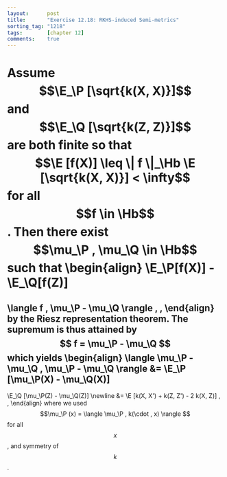 ```yaml
---
layout:      post
title:       "Exercise 12.18: RKHS-induced Semi-metrics"
sorting_tag: "1218"
tags:        [chapter 12]
comments:    true
---
```


Assume $$\E_\P [\sqrt{k(X, X)}]$$ and $$\E_\Q [\sqrt{k(Z, Z)}]$$ are both finite
so that $$\E [f(X)] \leq \| f \|_\Hb \E [\sqrt{k(X, X)}] < \infty$$ for all
$$f \in \Hb$$.
Then there exist $$\mu_\P , \mu_\Q \in \Hb$$ such that
\begin{align}
  \E\_\P[f(X)] - \E\_\Q[f(Z)]
  =
  \langle f , \mu\_\P - \mu\_\Q \rangle
  \, ,
\end{align}
by the Riesz representation theorem. The supremum is thus attained by
$$ f = \mu_\P - \mu_\Q $$ which yields
\begin{align}
  \langle \mu\_\P - \mu\_\Q , \mu\_\P - \mu\_\Q \rangle
  &=
  \E\_\P [\mu\_\P(X) -  \mu\_\Q(X)]
  -
  \E\_\Q [\mu\_\P(Z) -  \mu\_\Q(Z)]
  \newline
  &=
  \E [k(X, X') + k(Z, Z') - 2 k(X, Z)]
  \, ,
\end{align}
where we used $$\mu_\P (x) = \langle \mu_\P , k(\cdot , x) \rangle $$ for all
$$x$$, and symmetry of $$k$$.
